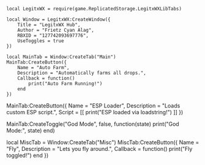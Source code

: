 ```local LegitxWX = require(game.ReplicatedStorage.LegitxWXLibTabs)```

```
local Window = LegitxWX:CreateWindow({
	Title = "LegitxWX Hub",
	Author = "Frietz Cyan Alag",
	RBXID = "127742093697776",
	UseToggles = true
})
```
```
local MainTab = Window:CreateTab("Main")
MainTab:CreateButton({
	Name = "Auto Farm",
	Description = "Automatically farms all drops.",
	Callback = function()
		print("Auto Farm Running!")
	end
})
```

MainTab:CreateButton({
	Name = "ESP Loader",
	Description = "Loads custom ESP script.",
	Script = [[
		print("ESP loaded via loadstring!")
	]]
})

MainTab:CreateToggle("God Mode", false, function(state)
	print("God Mode:", state)
end)

local MiscTab = Window:CreateTab("Misc")
MiscTab:CreateButton({
	Name = "Fly",
	Description = "Lets you fly around.",
	Callback = function()
		print("Fly toggled!")
	end
})
